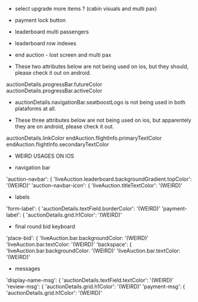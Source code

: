 - select upgrade more items ? (cabin visuals and multi pax)
- payment lock button
- leaderboard multi passengers
- leaderboard row indexes
- end auction - lost screen and multi pax




- These two attributes below are not being used on ios, but they should, please check it out on android.

auctionDetails.progressBar.futureColor
auctionDetails.progressBar.activeColor

- auctionDetails.navigationBar.seatboostLogo is not being used in both plataforms at all.

- These three attributes below are not being used on ios, but apparentely they are on android, please check it out.

auctionDetails.linkColor
endAuction.flightInfo.primaryTextColor
endAuction.flightInfo.secondaryTextColor

- WEIRD USAGES ON IOS

* navigation bar

'auction-navbar': {
	'liveAuction.leaderboard.backgroundGradient.topColor': '(WEIRD)'
'auction-navbar-icon': {
	'liveAuction.titleTextColor': '(WEIRD)'

* labels 

'form-label': {
	'auctionDetails.textField.borderColor': '(WEIRD)'
'payment-label': {
	'auctionDetails.grid.h1Color': '(WEIRD)'

* final round bid keyboard

'place-bid': {
    'liveAuction.bar.backgroundColor: '(WEIRD)'
    'liveAuction.bar.textColor: '(WEIRD)'
'backspace': {
    'liveAuction.bar.backgroundColor: '(WEIRD)'
    'liveAuction.bar.textColor: '(WEIRD)'

* messages

'display-name-msg': {
	'auctionDetails.textField.textColor': '(WEIRD)'
'review-msg': {
    'auctionDetails.grid.h1Color': '(WEIRD)'
'payment-msg': {
	'auctionDetails.grid.h1Color': '(WEIRD)'


